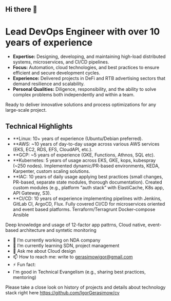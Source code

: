 ## Hi there 👋

# Lead DevOps Engineer with over 10 years of experience

- **Expertise:** Designing, developing, and maintaining high-load distributed systems, microservices, and CI/CD pipelines.
- **Focus:** Automation, cloud technologies, and best practices to ensure efficient and secure development cycles.
- **Experience:** Delivered projects in DeFi and RTB advertising sectors that demand resilience and scalability.
- **Personal Qualities:** Diligence, responsibility, and the ability to solve complex problems both independently and within a team.

Ready to deliver innovative solutions and process optimizations for any large-scale project.

## Technical Highlights

- **Linux: 10+ years of experience (Ubuntu/Debian preferred).
- **AWS: ~10 years of day-to-day usage across various AWS services (EKS, EC2, RDS, EFS, CloudAPI, etc.).
- **GCP: ~5 years of experience (GKE, Functions, Athnos, SQL etc).
- **Kubernetes: 5 years of usage across EKS, GKE, kops, kubespray (~250 nodes). Implemented dynamic/PR-based environments, KEDA, Karpenter, custom scaling solutions.
- **IAC: 10 years of daily usage applying best practices (small changes, PR-based, separate state modules, thorough documentation). Created custom modules (e.g., platform “auth stack” with ElastiCache, K8s app, API Gateway, S3).
- **CI/CD: 10 years of experience implementing pipelines with Jenkins, GitLab CI, ArgoCD, Flux. Fully covered CI/CD for microservices oriented and event based platforms.
    Terraform/Terragrunt
    Docker-compose 
    Ansible

Deep knowledge and usage of 12-factor app pattrns, Cloud native, event-based architecture and syntetic monitoring



- 🔭 I’m currently working on NDA company
- 🌱 I’m currently learning SDN, project management 
- 💬 Ask me about Cloud design
- 📫 How to reach me: write to gerasimowigor@gmail.com
- ⚡ Fun fact: 
- I'm good in Technical Evangelism (e.g., sharing best practices, mentoring)

Please take a close look on history of projects and details about technology stack right here https://github.com/IgorGerasimow/cv
